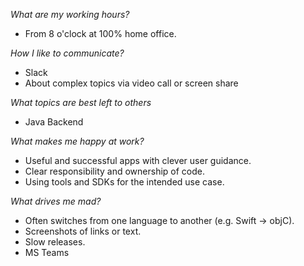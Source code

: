 *What are my working hours?*
* From 8 o'clock at 100% home office.

*How I like to communicate?*
* Slack
* About complex topics via video call or screen share

*What topics are best left to others*
* Java Backend

*What makes me happy at work?*
* Useful and successful apps with clever user guidance.
* Clear responsibility and ownership of code.
* Using tools and SDKs for the intended use case.

*What drives me mad?*
* Often switches from one language to another (e.g. Swift -> objC).
* Screenshots of links or text.
* Slow releases.
* MS Teams
